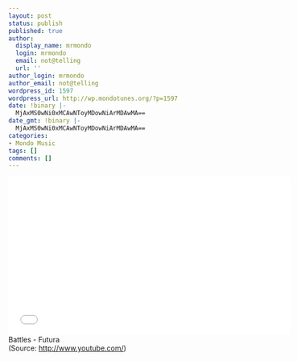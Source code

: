 ```yaml
---
layout: post
status: publish
published: true
author:
  display_name: mrmondo
  login: mrmondo
  email: not@telling
  url: ''
author_login: mrmondo
author_email: not@telling
wordpress_id: 1597
wordpress_url: http://wp.mondotunes.org/?p=1597
date: !binary |-
  MjAxMS0wNi0xMCAwNToyMDowNiArMDAwMA==
date_gmt: !binary |-
  MjAxMS0wNi0xMCAwNToyMDowNiArMDAwMA==
categories:
- Mondo Music
tags: []
comments: []
---
```

<iframe width="560" height="315" src="//www.youtube.com/embed/j-rvJsH_WcU" frameborder="0"> </iframe>
Battles - Futura
<div class="attribution">(<span>Source:</span> <a href="http://www.youtube.com/">http://www.youtube.com/</a>)</div>
